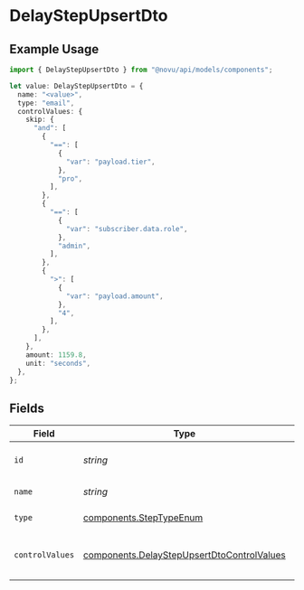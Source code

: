 # DelayStepUpsertDto

## Example Usage

```typescript
import { DelayStepUpsertDto } from "@novu/api/models/components";

let value: DelayStepUpsertDto = {
  name: "<value>",
  type: "email",
  controlValues: {
    skip: {
      "and": [
        {
          "==": [
            {
              "var": "payload.tier",
            },
            "pro",
          ],
        },
        {
          "==": [
            {
              "var": "subscriber.data.role",
            },
            "admin",
          ],
        },
        {
          ">": [
            {
              "var": "payload.amount",
            },
            "4",
          ],
        },
      ],
    },
    amount: 1159.8,
    unit: "seconds",
  },
};
```

## Fields

| Field                                                                                                    | Type                                                                                                     | Required                                                                                                 | Description                                                                                              |
| -------------------------------------------------------------------------------------------------------- | -------------------------------------------------------------------------------------------------------- | -------------------------------------------------------------------------------------------------------- | -------------------------------------------------------------------------------------------------------- |
| `id`                                                                                                     | *string*                                                                                                 | :heavy_minus_sign:                                                                                       | Unique identifier of the step                                                                            |
| `name`                                                                                                   | *string*                                                                                                 | :heavy_check_mark:                                                                                       | Name of the step                                                                                         |
| `type`                                                                                                   | [components.StepTypeEnum](../../models/components/steptypeenum.md)                                       | :heavy_check_mark:                                                                                       | Type of the step                                                                                         |
| `controlValues`                                                                                          | [components.DelayStepUpsertDtoControlValues](../../models/components/delaystepupsertdtocontrolvalues.md) | :heavy_minus_sign:                                                                                       | Control values for the Delay step                                                                        |